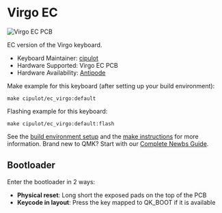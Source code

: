 # Virgo EC

![Virgo EC PCB](https://i.imgur.com/iaKYqySh.jpeg)

EC version of the Virgo keyboard.

* Keyboard Maintainer: [cipulot](https://github.com/cipulot)
* Hardware Supported: Virgo EC PCB
* Hardware Availability: [Antipode](https://www.antipode.no/)

Make example for this keyboard (after setting up your build environment):

    make cipulot/ec_virgo:default

Flashing example for this keyboard:

    make cipulot/ec_virgo:default:flash

See the [build environment setup](https://docs.qmk.fm/#/getting_started_build_tools) and the [make instructions](https://docs.qmk.fm/#/getting_started_make_guide) for more information. Brand new to QMK? Start with our [Complete Newbs Guide](https://docs.qmk.fm/#/newbs).

## Bootloader

Enter the bootloader in 2 ways:

* **Physical reset**: Long short the exposed pads on the top of the PCB
* **Keycode in layout**: Press the key mapped to QK_BOOT if it is available
